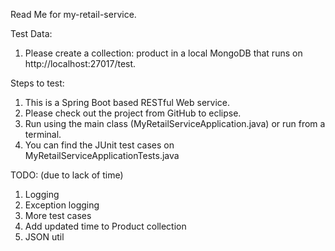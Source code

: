 Read Me for my-retail-service.

Test Data:
1. Please create a collection: product in a local MongoDB that runs on http://localhost:27017/test.

Steps to test:
1. This is a Spring Boot based RESTful Web service.
2. Please check out the project from GitHub to eclipse.
3. Run using the main class (MyRetailServiceApplication.java) or run from a terminal.
4. You can find the JUnit test cases on MyRetailServiceApplicationTests.java

TODO: (due to lack of time)
1. Logging
2. Exception logging
3. More test cases
4. Add updated time to Product collection
5. JSON util